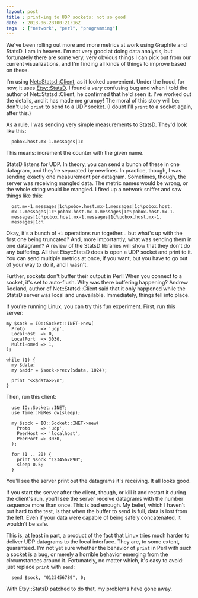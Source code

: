 ```yaml
---
layout: post
title : print-ing to UDP sockets: not so good
date  : 2013-06-28T00:21:16Z
tags  : ["network", "perl", "programming"]
---
```

We've been rolling out more and more metrics at work using Graphite and StatsD.
I am in heaven.  I'm not very good at doing data analysis, but fortunately
there are some very, very obvious things I can pick out from our current
visualizations, and I'm finding all kinds of things to improve based on these.

I'm using
[Net::Statsd::Client](https://metacpan.org/module/Net::Statsd::Client), as it
looked convenient.  Under the hood, for now, it uses
[Etsy::StatsD](https://metacpan.org/module/Etsy%3A%3AStatsD).  I found a
*very* confusing bug and when I told the author of Net::Statsd::Client, he
confirmed that he'd seen it.  I've worked out the details, and it has made me
grumpy!  The moral of this story will be:  don't use `print` to send to a UDP
socket.  (I doubt I'll `print` to a socket again, after this.)

As a rule, I was sending very simple measurements to StatsD.  They'd look like
this:

      pobox.host.mx-1.messages|1c

This means: increment the counter with the given name.

StatsD listens for UDP.  In theory, you can send a bunch of these in one
datagram, and they're separated by newlines.  In practice, though, I was
sending exactly one measurement per datagram.  Sometimes, though, the server
was receiving mangled data.  The metric names would be wrong, or the whole
string would be mangled.  I fired up a network sniffer and saw things like
this:

      ost.mx-1.messages|1c␤pobox.host.mx-1.messages|1c␤pobox.host.
      mx-1.messages|1c␤pobox.host.mx-1.messages|1c␤pobox.host.mx-1.
      messages|1c␤pobox.host.mx-1.messages|1c␤pobox.host.mx-1.
      messages|1c␤

Okay, it's a bunch of `+1` operations run together… but what's up with the
first one being truncated?  And, more importantly, what was sending them in one
datagram!?  A review of the StatsD libraries will show that they don't do any
buffering.  All that Etsy::StatsD does is open a UDP socket and print to it.
You can send multiple metrics at once, if you want, but you have to go out of
your way to do it, and I wasn't.

Further, sockets don't buffer their output in Perl!  When you connect to a
socket, it's set to auto-flush.  Why was there buffering happening?  Andrew
Rodland, author of Net::Statsd::Client said that it only happened while the
StatsD server was local and unavailable.  Immediately, things fell into place.

If you're running Linux, you can try this fun experiment.  First, run this
server:

    my $sock = IO::Socket::INET->new(
      Proto      => 'udp',
      LocalHost  => 0,
      LocalPort  => 3030,
      MultiHomed => 1,
    );

    while (1) {
      my $data;
      my $addr = $sock->recv($data, 1024);

      print "<<$data>>\n";
    }

Then, run this client:

      use IO::Socket::INET;
      use Time::HiRes qw(sleep);

      my $sock = IO::Socket::INET->new(
        Proto    => 'udp',
        PeerHost => 'localhost',
        PeerPort => 3030,
      );

      for (1 .. 20) {
        print $sock "1234567890";
        sleep 0.5;
      }

You'll see the server print out the datagrams it's receiving.  It all looks
good.

If you start the server after the client, though, or kill it and restart it
during the client's run, you'll see the server receive datagrams with the
number sequence more than once.  This is bad enough.  My belief, which I
haven't put hard to the test, is that when the buffer to send is full, data is
lost from the left.  Even if your data were capable of being safely
concatenated, it wouldn't be safe.

This is, at least in part, a product of the fact that Linux tries much harder
to deliver UDP datagrams to the local interface.  They are, to some extent,
guaranteed.  I'm not yet sure whether the behavior of `print` in Perl with such
a socket is a bug, or merely a horrible behavior emerging from the
circumstances around it.  Fortunately, no matter which, it's easy to avoid:
just replace `print` with `send`:

      send $sock, "0123456789", 0;

With Etsy::StatsD patched to do that, my problems have gone away.

